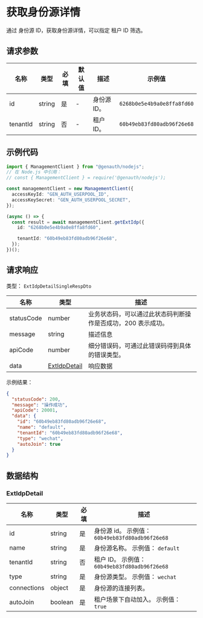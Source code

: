 # 获取身份源详情

<!--
  警告⚠️：
  不要直接修改该文档，
  https://github.com/Authing/authing-docs-factory
  使用该项目进行生成
-->

<LastUpdated />

通过 身份源 ID，获取身份源详情，可以指定 租户 ID 筛选。

## 请求参数

| 名称     | 类型   | 必填 | 默认值 | 描述        | 示例值                     |
| -------- | ------ | ---- | ------ | ----------- | -------------------------- |
| id       | string | 是   | -      | 身份源 ID。 | `6268b0e5e4b9a0e8ffa8fd60` |
| tenantId | string | 否   | -      | 租户 ID。   | `60b49eb83fd80adb96f26e68` |

## 示例代码

```ts
import { ManagementClient } from "@genauth/nodejs";
// 在 Node.js 中引用：
// const { ManagementClient } = require('@genauth/nodejs');

const managementClient = new ManagementClient({
  accessKeyId: "GEN_AUTH_USERPOOL_ID",
  accessKeySecret: "GEN_AUTH_USERPOOL_SECRET",
});

(async () => {
  const result = await managementClient.getExtIdp({
    id: "6268b0e5e4b9a0e8ffa8fd60",

    tenantId: "60b49eb83fd80adb96f26e68",
  });
})();
```

## 请求响应

类型： `ExtIdpDetailSingleRespDto`

| 名称       | 类型                                     | 描述                                                         |
| ---------- | ---------------------------------------- | ------------------------------------------------------------ |
| statusCode | number                                   | 业务状态码，可以通过此状态码判断操作是否成功，200 表示成功。 |
| message    | string                                   | 描述信息                                                     |
| apiCode    | number                                   | 细分错误码，可通过此错误码得到具体的错误类型。               |
| data       | <a href="#ExtIdpDetail">ExtIdpDetail</a> | 响应数据                                                     |

示例结果：

```json
{
  "statusCode": 200,
  "message": "操作成功",
  "apiCode": 20001,
  "data": {
    "id": "60b49eb83fd80adb96f26e68",
    "name": "default",
    "tenantId": "60b49eb83fd80adb96f26e68",
    "type": "wechat",
    "autoJoin": true
  }
}
```

## 数据结构

### <a id="ExtIdpDetail"></a> ExtIdpDetail

| 名称        | 类型    | 必填 | 描述                                            |
| ----------- | ------- | ---- | ----------------------------------------------- |
| id          | string  | 是   | 身份源 id。 示例值： `60b49eb83fd80adb96f26e68` |
| name        | string  | 是   | 身份源名称。 示例值： `default`                 |
| tenantId    | string  | 否   | 租户 ID。 示例值： `60b49eb83fd80adb96f26e68`   |
| type        | string  | 是   | 身份源类型。 示例值： `wechat`                  |
| connections | object  | 是   | 身份源的连接列表。                              |
| autoJoin    | boolean | 是   | 租户场景下自动加入。 示例值： `true`            |
